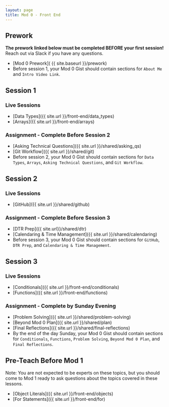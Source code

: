 ```yaml
---
layout: page
title: Mod 0 - Front End
---
```


## Prework
**The prework linked below must be completed BEFORE your first session!** Reach out via Slack if you have any questions.

* [Mod 0 Prework]( {{ site.baseurl }}/prework)
* Before session 1, your Mod 0 Gist should contain sections for `About Me` and `Intro Video Link`.

## Session 1
### Live Sessions
* [Data Types]({{ site.url }}/front-end/data_types)
* [Arrays]({{ site.url }}/front-end/arrays)

### Assignment - Complete Before Session 2
* [Asking Technical Questions]({{ site.url }}/shared/asking_qs) 
* [Git Workflow]({{ site.url }}/shared/git)
* Before session 2, your Mod 0 Gist should contain sections for `Data Types`, `Arrays`, `Asking Technical Questions`, and `Git Workflow`.

## Session 2
### Live Sessions
* [GitHub]({{ site.url }}/shared/github)

### Assignment - Complete Before Session 3
* [DTR Prep]({{ site.url}}/shared/dtr)
* [Calendaring & Time Management]({{ site.url }}/shared/calendaring)
* Before session 3, your Mod 0 Gist should contain sections for `GitHub`, `DTR Prep`, and `Calendaring & Time Management`.

## Session 3
### Live Sessions
* [Conditionals]({{ site.url }}/front-end/conditionals)
* [Functions]({{ site.url }}/front-end/functions)

### Assignment - Complete by Sunday Evening
* [Problem Solving]({{ site.url }}/shared/problem-solving)
* [Beyond Mod 0 Plan]({{ site.url }}/shared/plan)
* [Final Reflections]({{ site.url }}/shared/final-reflections)
* By the end of the day Sunday, your Mod 0 Gist should contain sections for `Conditionals`, `Functions`, `Problem Solving`, `Beyond Mod 0 Plan`, and `Final Reflections`.

## Pre-Teach Before Mod 1
Note: You are not expected to be experts on these topics, but you should come to Mod 1 ready to ask questions about the topics covered in these lessons.
* [Object Literals]({{ site.url }}/front-end/objects)
* [For Statements]({{ site.url }}/front-end/for)

<br>
<br>
<br>
<br>
<br>
<br>